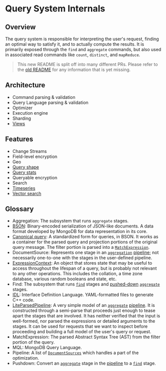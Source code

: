 # Query System Internals

## Overview

The query system is responsible for interpreting the user's request, finding an optimal way to
satisfy it, and to actually compute the results. It is primarily exposed through the `find` and
`aggregate` commands, but also used in associated read commands like `count`, `distinct`, and
`mapReduce`.

> This new README is split off into many different PRs. Please refer to the [old README][old readme]
> for any information that is yet missing.

## Architecture

- Command parsing & validation
- Query Language parsing & validation
- Optimizer
- Execution engine
- Sharding
- [Views][views]

## Features

- Change Streams
- Field-level encryption
- Geo
- [Query shape][query shape]
- [Query stats][query stats]
- Queryable encryption
- Search
- [Timeseries][timeseries]
- [Vector search][vector search]

## Glossary

- <a id="glossary-Aggregation"></a>Aggregation: The subsystem that runs `aggregate` stages.
- <a id="glossary-BSON"></a>[BSON][bson]: Bin­ary-en­coded serialization of JSON-like documents. A
  data format developed by MongoDB for data representation in its core.
- <a id="glossary-CanonicalQuery"></a>[Canonical query][canonicalquery]: A standardized form for
  queries, in BSON. It works as a container for the parsed query and projection portions of the
  original query message. The filter portion is parsed into a
  [`MatchExpression`](#glossary-MatchExpression).
- <a id="glossary-DocumentSource"></a>DocumentSource: Represents one stage in an
  [`aggregation`](#glossary-Aggregation) [pipeline](#glossary-Pipeline); not necessarily
  one-to-one with the stages in the user-defined pipeline.
- <a id="glossary-ExpressionContext"></a>[ExpressionContext][expressioncontext]: An object that
  stores state that may be useful to access throughout the lifespan of a query, but is probably
  not relevant to any other operations. This includes the collation, a time zone database, various
  random booleans and state, etc.
- <a id="glossary-Find"></a>Find: The subsystem that runs [`find`](#glossary-Find) stages and
  [pushed-down](#glossary-Pushdown) [`aggregate`](#glossary-Aggregation) stages.
- <a id="glossary-IDL"></a>[IDL][idl]: Interface Definition Language. YAML-formatted files to
  generate C++ code.
- <a id="glossary-LiteParsedPipeline"></a>[LiteParsedPipeline][liteparsedpipeline]: A very simple
  model of an [`aggregate`](#glossary-Aggregation) [pipeline](#glossary-Pipeline). It is
  constructed through a semi-parse that proceeds just enough to tease apart the stages that are
  involved. It has neither verified that the input is well-formed, nor parsed the expressions or
  detailed arguments to the stages. It can be used for requests that we want to inspect before
  proceeding and building a full model of the user's query or request.
- <a id="glossary-MatchExpression"></a>MatchExpression: The parsed Abstract Syntax Tree (AST) from
  the filter portion of the query.
- <a id="glossary-MQL"></a>MQL: MongoDB Query Language.
- <a id="glossary-Pipeline"></a>Pipeline: A list of [`DocumentSources`](#glossary-DocumentSource)
  which handles a part of the optimization.
- <a id="glossary-Pushdown"></a>Pushdown: Convert an [`aggregate`](#glossary-Aggregation)
  stage in the [pipeline](#glossary-Pipeline) to a [`find`](#glossary-Find) stage.

<!-- Links -->

[old readme]: README_old.md
[timeseries]: timeseries/README.md
[query stats]: query_stats/README.md
[query shape]: query_shape/README.md
[vector search]: ../pipeline/search/README.md
[bson]: https://bsonspec.org/
[idl]: ../../idl/README.md
[canonicalquery]: canonical_query.h
[liteparsedpipeline]: ../pipeline/lite_parsed_pipeline.h
[expressioncontext]: ../pipeline/expression_context.h
[views]: README_views.md
